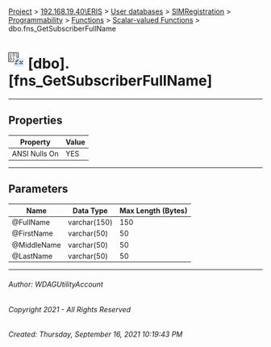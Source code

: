 #### 

[Project](../../../../../../index.md) > [192.168.19.40\\ERIS](../../../../../index.md) > [User databases](../../../../index.md) > [SIMRegistration](../../../index.md) > [Programmability](../../index.md) > [Functions](../index.md) > [Scalar-valued Functions](Scalar-valued_Functions.md) > dbo.fns_GetSubscriberFullName

# ![Scalar-valued Functions](../../../../../../Images/Function_Scalar32.png) [dbo].[fns_GetSubscriberFullName]

---

## <a name="#properties"></a>Properties

| Property | Value |
|---|---|
| ANSI Nulls On | YES |


---

## <a name="#parameters"></a>Parameters

| Name | Data Type | Max Length (Bytes) |
|---|---|---|
| @FullName | varchar(150) | 150 |
| @FirstName | varchar(50) | 50 |
| @MiddleName | varchar(50) | 50 |
| @LastName | varchar(50) | 50 |


---

###### Author:  WDAGUtilityAccount

###### Copyright 2021 - All Rights Reserved

###### Created: Thursday, September 16, 2021 10:19:43 PM


